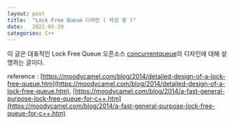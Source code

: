 ```yaml
---
layout: post
title:  "Lock Free Queue 디자인 ( 작성 중 )"
date:   2021-05-20
categories: C++
---
```


이 글은 대표적인 Lock Free Queue 오픈소스 [concurrentqueue](https://github.com/cameron314/concurrentqueue)의 디자인에 대해 설명하는 글이다.       




reference : [https://moodycamel.com/blog/2014/detailed-design-of-a-lock-free-queue.htm](https://moodycamel.com/blog/2014/detailed-design-of-a-lock-free-queue.htm), [https://moodycamel.com/blog/2014/a-fast-general-purpose-lock-free-queue-for-c++.htm](https://moodycamel.com/blog/2014/a-fast-general-purpose-lock-free-queue-for-c++.htm)

